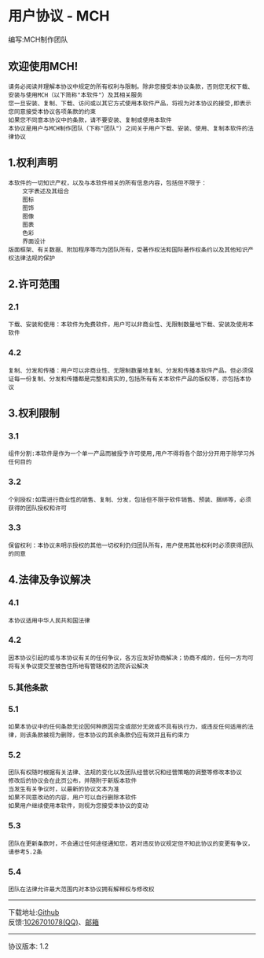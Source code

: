 # 用户协议 - MCH
编写:MCH制作团队<br>

## 欢迎使用MCH!
```
请务必阅读并理解本协议中规定的所有权利与限制。除非您接受本协议条款，否则您无权下载、安装与使用MCH（以下简称"本软件"）及其相关服务
您一旦安装、复制、下载、访问或以其它方式使用本软件产品，将视为对本协议的接受,即表示您同意接受本协议各项条款的约束
如果您不同意本协议中的条款，请不要安装、复制或使用本软件
本协议是用户与MCH制作团队（下称"团队"）之间关于用户下载、安装、使用、复制本软件的法律协议
```
## 1.权利声明
```
本软件的一切知识产权，以及与本软件相关的所有信息内容，包括但不限于：
    文字表述及其组合
    图标
    图饰
    图像
    图表
    色彩
    界面设计
版面框架、有关数据、附加程序等均为团队所有，受著作权法和国际著作权条约以及其他知识产权法律法规的保护
```
## 2.许可范围
### 2.1 
```
下载、安装和使用：本软件为免费软件，用户可以非商业性、无限制数量地下载、安装及使用本软件
```
### 4.2 
```
复制、分发和传播：用户可以非商业性、无限制数量地复制、分发和传播本软件产品。但必须保证每一份复制、分发和传播都是完整和真实的,包括所有有关本软件产品的版权等，亦包括本协议
```
## 3.权利限制
### 3.1 
```
组件分割:本软件是作为一个单一产品而被授予许可使用,用户不得将各个部分分开用于除学习外任何目的
```
### 3.2 
```
个别授权:如需进行商业性的销售、复制、分发，包括但不限于软件销售、预装、捆绑等，必须获得的团队授权和许可
```
### 3.3 
```
保留权利：本协议未明示授权的其他一切权利仍归团队所有，用户使用其他权利时必须获得团队的同意
```
## 4.法律及争议解决
### 4.1 
```
本协议适用中华人民共和国法律
```
### 4.2 
```
因本协议引起的或与本协议有关的任何争议，各方应友好协商解决；协商不成的，任何一方均可将有关争议提交至被告住所地有管辖权的法院诉讼解决
```

### 5.其他条款
### 5.1 
```
如果本协议中的任何条款无论因何种原因完全或部分无效或不具有执行力，或违反任何适用的法律，则该条款被视为删除，但本协议的其余条款仍应有效并且有约束力
```
### 5.2 
```
团队有权随时根据有关法律、法规的变化以及团队经营状况和经营策略的调整等修改本协议
修改后的协议会在此页公布，并随附于新版本软件
当发生有关争议时，以最新的协议文本为准
如果不同意改动的内容，用户可以自行删除本软件
如果用户继续使用本软件，则视为您接受本协议的变动
```
### 5.3 
```
团队在更新条款时，不会通过任何途径通知您，若对违反协议规定但不知此协议的变更有争议，请参考5.2条
```
### 5.4
```
团队在法律允许最大范围内对本协议拥有解释权与修改权
```
<hr>

下载地址:[Github](https://raw.githubusercontent.com/andogy/MCH/main/Public/MCH.jar)<br>
反馈:[1026701078(QQ)](https://jq.qq.com/?_wv=1027&amp;k=xBFSpkKr)、[邮箱](mailto:1501917367@qq.com)
<hr>
协议版本: 1.2
